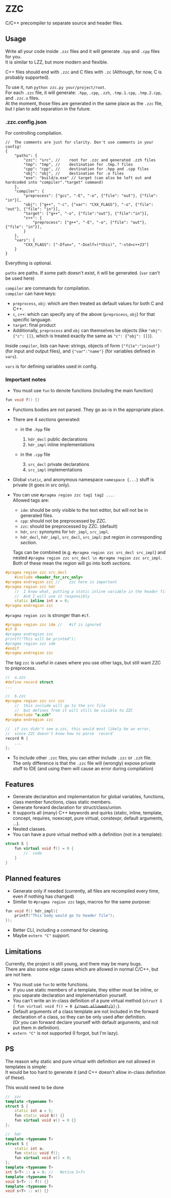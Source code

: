 # ZZC  

C/C++ precompiler to separate source and header files.  

## Usage  

Write all your code inside `.zzc` files and it will generate `.hpp` and `.cpp` files for you.  
It is similar to LZZ, but more modern and flexible.  

C++ files should end with `.zzc` and C files with `.zc` (Although, for now, C is probably supported).  

To use it, run `python zzc.py your/project/root`.  
For each `.zzc` file, it will generate: `.hpp`, `.cpp`, `.zzh`, `.tmp.1.cpp`, `.tmp.2.cpp`, and `.zzc.o` files.  
At the moment, those files are generated in the same place as the `.zzc` file, but I plan to add separation in the future.  

### .zzc.config.json  

For controlling compilation.  
```jsonc
//	The comments are just for clarity. Don't use comments in your config!
{
	"paths": {
		"zzc": "src", //	root for .zzc and generated .zzh files
		"tmp": "tmp", //	destination for .tmp.? files
		"cpp": "cpp", //	destination for .hpp and .cpp files
		"obj": "obj", //	destination for .o files
		"exe": "build/a.exe" //	target (can also be left out and hardcoded into "compiler"."target" command)
	},
	"compiler": {
		"preprocess": ["gcc", "-E", "-o", {"file": "out"}, {"file": "in"}],
		"obj": ["g++", "-c", {"var": "CXX_FLAGS"}, "-o", {"file": "out"}, {"file": "in"}],
		"target": ["g++", "-o", {"file":"out"}, {"file":"in"}],
		"c++": {
			"preprocess": ["g++", "-E", "-o", {"file": "out"}, {"file": "in"}],
		}
	},
	"vars": {
		"CXX_FLAGS": ["-Dfun=", "-Dself=(*this)", "-std=c++23"]
	}
}
```
Everything is optional.  

`paths` are paths. If some path doesn't exist, it will be generated. (`var` can't be used here)  

`compiler` are commands for compilation.  
`compiler` can have keys:  
- `preprocess`, `obj`: which are then treated as default values for both C and C++.  
- `c`, `c++`: which can specify any of the above (`preprocess`, `obj`) for that specific language.  
- `target`: final product
- Additionally, `preprocess` and `obj` can themselves be objects (like `"obj": {"c": []}`, which is treated exactly the same as `"c": {"obj": []}`).  

Inside `compiler`, lists can have: strings, objects of form `{"file":"in|out"}` (for input and output files), and `{"var":"name"}` (for variables defined in `vars`).  

`vars` is for defining variables used in config.  


### Important notes

* You must use `fun` to denote functions (including the main function)  
```c++
fun void f() {}
```
* Functions bodies are not parsed. They go as-is in the appropriate place.  
* There are 4 _sections_ generated:  

  * in the `.hpp` file  
  
    1. `hdr_decl` public declarations  
    2. `hdr_impl` inline implementations  
  * in the `.cpp` file  
  
    3. `src_decl` private declarations  
    4. `src_impl` implementations  
* Global `static`, and anonymous namespace `namespace {...}` stuff is private (it goes in src only).  
* You can use `#pragma region zzc tag1 tag2 ...`.  
  Allowed tags are:  
  * `ide`: should be only visible to the text editor, but will not be in generated files.  
  * `cpp`: should not be preprocessed by ZZC.  
  * `zzc`: should be preprocessed by ZZC. (default)  
  * `hdr`, `src`: synonyms for `hdr_impl`, `src_impl`.  
  * `hdr_decl`, `hdr_impl`, `src_decl`, `src_impl`: put region in corresponding _section_.  
  
  Tags can be combined (e.g. `#pragma region zzc src_decl src_impl`) and nested `#pragma region zzc src_decl \n #pragma region zzc src_impl`.  
  Both of these mean the region will go into both _sections_.  
```c++
#pragma region zzc src_decl
	#include <header_for_src_only>
#pragma endregion zzc //	zzc here is important
#pragma region zzc hdr
	//	I know what, putting a static inline variable in the header file, means
	//	And I will use it responsibly
	static inline int x = 0; 
#pragma endregion zzc
```
`#pragma region zzc` is stronger than `#if`.  
```c++
#pragma region zzc ide //	#if is ignored
#if 0
#pragma endregion zzc
printf("This will be printed");
#pragma region zzc ide
#endif
#pragma endregion zzc
```
The tag `zzc` is useful in cases where you use other tags, but still want ZZC to preprocess.  
```c++
//	a.zzc
#define record struct
...

//	b.zzc
#pragma region zzc src zzc
	//	this include will go to the src file
	//	but defines from it will still be visible to ZZC
	#include "a.zzh"
#pragma endregion zzc

//	if zzc didn't see a.zzc, this would most likely be an error, 
//	since ZZC doesn't know how to parse `record`
record R {
	...
};
```
* To include other `.zzc` files, you can either include `.zzc` or `.zzh` file.  
  The only difference is that the `.zzc` file will (wrongly) expose private stuff to IDE (and using them will cause an error during compilation)  

## Features  
* Generate declaration and implementation for global variables, functions, class member functions, class static members.  
* Generate forward declaration for struct/class/union.  
* It supports all (many) C++ keywords and quirks (static, inline, template, concept, requires, noexcept, pure virtual, constexpr, default arguments, ...).  
* Nested classes.  
* You can have a pure virtual method with a definition (not in a template):  
```c++
struct S {
	fun virtual void f() = 0 {
		//	code
	}
}
```

## Planned features  

* Generate only if needed (currently, all files are recompiled every time, even if nothing has changed)  
* Similar to `#pragma region zzc` tags, macros for the same purpose:  
```c++
fun void f() hdr_impl({ 
	printf("This body would go to header file");
});
```
* Better CLI, including a command for cleaning.  
* Maybe `extern "C"` support.  

## Limitations  
Currently, the project is still young, and there may be many bugs.  
There are also some edge cases which are allowed in normal C/C++, but are not here.  

* You must use `fun` to write functions.  
* If you use static members of a template, they either must be inline, or you separate declaration and implementation yourself.  
* You can't write an in-class definition of a pure virtual method (`struct S { fun virtual void f() = 0 `~~`{/*not allowed*/}`~~`};`).  
* Default arguments of a class template are not included in the forward declaration of a class, so they can be only used after definition.  
  (Or you can forward declare yourself with default arguments, and not put them in definition).  
* `extern "C"` is not supported (I forgot, but I'm lazy).  

## PS  

The reason why static and pure virtual with definition are not allowed in templates is simple:  
It would be too hard to generate it (and C++ doesn't allow in-class definition of these).  

This would need to be done
```c++
//	zzc
template <typename T>
struct S {
	static int a = 5;
	fun static void b() {}
	fun virtual void v() = 0 {}
};
```
```c++
//	hdr
template <typename T>
struct S {
	static int a;
	fun static void f();
	fun virtual void v() = 0;
};
template <typename T>
int S<T> :: a = 0; //	Notice S<T>
template <typename T>
void S<T> :: f() {}
template <typename T>
void s<T> :: v() {}
```
